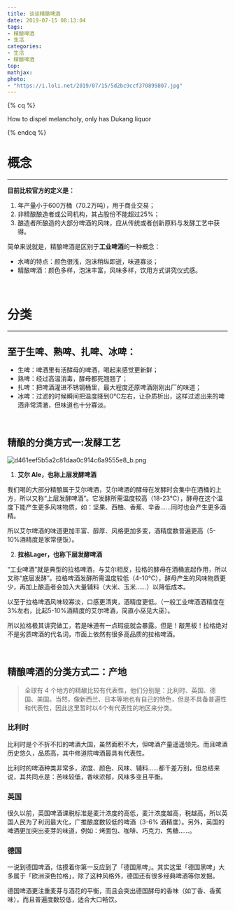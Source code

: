 ```yaml
---
title: 谈谈精酿啤酒
date: 2019-07-15 08:13:04
tags:
- 精酿啤酒
- 生活
categories:
- 生活
- 精酿啤酒
top:
mathjax:
photo: 
- "https://i.loli.net/2019/07/15/5d2bc9ccf370899807.jpg"
---
```




{% cq %}

How to dispel melancholy, only has Dukang liquor

{% endcq %}

<!-- more -->

# **概念**

------

**目前比较官方的定义是：**    

1. 年产量小于600万桶（70.2万吨），用于商业交易；
2. 非精酿酿造者或公司机构，其占股份不能超过25%；
3. 酿造者所酿造的大部分啤酒的风味，应从传统或者创新原料与发酵工艺中获得。



简单来说就是，精酿啤酒是区别于**工业啤酒**的一种概念：

- 水啤的特点：颜色很浅，泡沫稍纵即逝，味道寡淡；
- 精酿啤酒：颜色多样，泡沫丰富，风味多样，饮用方式讲究仪式感。

<br>

# **分类**

------

## **至于生啤、熟啤、扎啤、冰啤：**  

- 生啤：啤酒里有活酵母的啤酒，喝起来感觉更新鲜；
- 熟啤：经过高温消毒，酵母都死翘翘了；
- 扎啤：把啤酒灌进不锈钢桶里，最大程度还原啤酒刚刚出厂的味道；
- 冰啤：过滤的时候瞬间把温度降到0℃左右，让杂质析出，这样过滤出来的啤酒非常清澈，但味道也十分寡淡。

<br>

## **精酿的分类方式一:发酵工艺**


![d461eef5b5a2c81daa0c914c6a9555e8_b.png](https://i.loli.net/2019/07/15/5d2bc9cc2ae9f18592.png)


1. **艾尔 Ale，也称上层发酵啤酒**  

​       我们喝的大部分精酿属于艾尔啤酒，艾尔啤酒的酵母在发酵时会集中在酒桶的上方，所以又称“上层发酵啤酒”。它发酵所需温度较高（18-23℃），酵母在这个温度下能产生更多风味物质，如：坚果、西柚、香蕉、辛香……同时也会产生更多酒精。

​       所以艾尔啤酒的味道更加丰富、醇厚、风格更加多变，酒精度数普遍更高（5-10%酒精度是家常便饭）。

2. **拉格Lager，也称下层发酵啤酒**  

​       “工业啤酒”就是典型的拉格啤酒，与艾尔相反，拉格的酵母在酒桶底起作用，所以又称“底层发酵”。拉格啤酒发酵所需温度较低（4-10℃），酵母产生的风味物质更少，再加上酿造者会加入大量辅料（大米、玉米……）以降低成本。

​        以至于拉格啤酒风味较寡淡，口感更清爽，酒精度更低。（一般工业啤酒酒精度在3%左右，比起5-10%酒精度的艾尔啤酒，简直小巫见大巫）。

​        所以拉格极其讲究做工，若是味道有一点瑕疵就会暴露。但是！敲黑板！拉格绝对不是劣质啤酒的代名词，市面上依然有很多高品质的拉格啤酒。


<br>

## **精酿啤酒的分类方式二：产地**

> 全球有 4 个地方的精酿比较有代表性，他们分别是：比利时、英国、德国、美国。当然，像新西兰、日本等地也有自己的特色，但是不具备普遍性和代表性，因此这里暂时以4个有代表性的地区来分类。

### 比利时

​        比利时是个不折不扣的啤酒大国，虽然面积不大，但啤酒产量遥遥领先。而且啤酒历史悠久，品质高，其中修道院啤酒最具有代表性。

​        比利时的啤酒种类非常多，浓度、颜色、风味、辅料……都千差万别，但总结来说，其共同点是：苦味较低，香味浓郁，风味多变且平衡。

### 英国

​       很久以前，英国啤酒课税标准是麦汁浓度的高低，麦汁浓度越高，税越高，所以英国人民为了利润最大化，广推酿度数较低的啤酒（3-6% 酒精度）。另外，英国的啤酒更加突出麦芽的味道，例如：烤面包、咖啡、巧克力、焦糖……。

### 德国

​       一说到德国啤酒，估摸着你第一反应到了「德国黑啤」。其实这里「德国黑啤」大多属于「欧洲深色拉格」，除了这种风格外，德国还有很多经典啤酒等你发掘。

​       德国啤酒更注重麦芽与酒花的平衡，而且会突出德国酵母的香味（如丁香、香蕉味），而且普遍度数较低，适合大口畅饮。